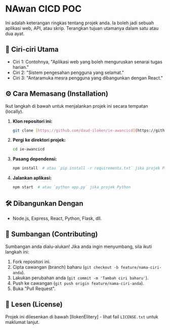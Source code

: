 # NAwan CICD POC

Ini adalah keterangan ringkas tentang projek anda. Ia boleh jadi sebuah aplikasi web, API, atau skrip. Terangkan tujuan utamanya dalam satu atau dua ayat.

## 🚀 Ciri-ciri Utama

* Ciri 1: Contohnya, "Aplikasi web yang boleh menguruskan senarai tugas harian."
* Ciri 2: "Sistem pengesahan pengguna yang selamat."
* Ciri 3: "Antaramuka mesra pengguna yang dibangunkan dengan React."

## ⚙️ Cara Memasang (Installation)

Ikut langkah di bawah untuk menjalankan projek ini secara tempatan (locally).

1.  **Klon repositori ini:**
    ```bash
    git clone [https://github.com/daud-iloken/ie-awancicd](https://github.com/daud-iloken/ie-awancicd)
    ```

2.  **Pergi ke direktori projek:**
    ```bash
    cd ie-awancicd
    ```

3.  **Pasang dependensi:**
    ```bash
    npm install  # atau `pip install -r requirements.txt` jika projek Python
    ```

4.  **Jalankan aplikasi:**
    ```bash
    npm start  # atau `python app.py` jika projek Python
    ```

## 🛠️ Dibangunkan Dengan

* Node.js, Express, React, Python, Flask, dll.

## 🤝 Sumbangan (Contributing)

Sumbangan anda dialu-alukan! Jika anda ingin menyumbang, sila ikuti langkah ini:
1.  Fork repositori ini.
2.  Cipta cawangan (branch) baharu (`git checkout -b feature/nama-ciri-anda`).
3.  Lakukan perubahan anda (`git commit -m 'Tambah ciri baharu'`).
4.  Push ke cawangan (`git push origin feature/nama-ciri-anda`).
5.  Buka "Pull Request".

## 📄 Lesen (License)

Projek ini dilesenkan di bawah [IlokenElitery] - lihat fail `LICENSE.txt` untuk maklumat lanjut.
